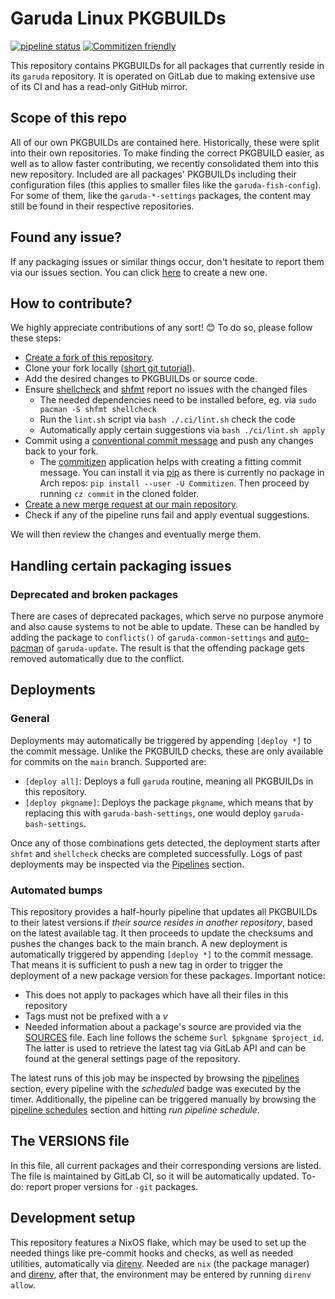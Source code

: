 # Garuda Linux PKGBUILDs

[![pipeline status](https://gitlab.com/garuda-linux/pkgbuilds/badges/main/pipeline.svg)](https://gitlab.com/garuda-linux/pkgbuilds/-/commits/main) [![Commitizen friendly](https://img.shields.io/badge/commitizen-friendly-brightgreen.svg)](http://commitizen.github.io/cz-cli/)

This repository contains PKGBUILDs for all packages that currently reside in its `garuda` repository. It is operated on GitLab due to making extensive use of its CI and has a read-only GitHub mirror.

## Scope of this repo

All of our own PKGBUILDs are contained here. Historically, these were split into their own repositories.
To make finding the correct PKGBUILD easier, as well as to allow faster contributing, we recently consolidated them into this new repository.
Included are all packages' PKGBUILDs including their configuration files (this applies to smaller files like the `garuda-fish-config`).
For some of them, like the `garuda-*-settings` packages, the content may still be found in their respective repositories.

## Found any issue?

If any packaging issues or similar things occur, don't hesitate to report them via our issues section. You can click [here](https://gitlab.com/garuda-linux/pkgbuilds/-/issues/new) to create a new one.

## How to contribute?

We highly appreciate contributions of any sort! 😊 To do so, please follow these steps:

- [Create a fork of this repository](https://gitlab.com/garuda-linux/pkgbuilds/-/forks/new).
- Clone your fork locally ([short git tutorial](https://rogerdudler.github.io/git-guide/)).
- Add the desired changes to PKGBUILDs or source code.
- Ensure [shellcheck](https://www.shellcheck.net) and [shfmt](https://github.com/patrickvane/shfmt) report no issues with the changed files
  - The needed dependencies need to be installed before, eg. via `sudo pacman -S shfmt shellcheck`
  - Run the `lint.sh` script via `bash ./.ci/lint.sh` check the code
  - Automatically apply certain suggestions via `bash ./ci/lint.sh apply`
- Commit using a [conventional commit message](https://www.conventionalcommits.org/en/v1.0.0/#summary) and push any changes back to your fork.
  - The [commitizen](https://github.com/commitizen-tools/commitizen) application helps with creating a fitting commit message.
    You can install it via [pip](https://pip.pypa.io/) as there is currently no package in Arch repos: `pip install --user -U Commitizen`.
    Then proceed by running `cz commit` in the cloned folder.
- [Create a new merge request at our main repository](https://gitlab.com/garuda-linux/pkgbuilds/-/merge_requests/new).
- Check if any of the pipeline runs fail and apply eventual suggestions.

We will then review the changes and eventually merge them.

## Handling certain packaging issues

### Deprecated and broken packages

There are cases of deprecated packages, which serve no purpose anymore and also cause systems to not be able to update.
These can be handled by adding the package to `conflicts()` of `garuda-common-settings` and [auto-pacman](https://gitlab.com/garuda-linux/pkgbuilds/-/blob/main/garuda-update/auto-pacman?ref_type=heads#L10)
of `garuda-update`. The result is that the offending package gets removed automatically due to the conflict.

## Deployments

### General

Deployments may automatically be triggered by appending `[deploy *]` to the commit message. Unlike the PKGBUILD checks, these are only available for commits on the `main` branch. Supported are:

- `[deploy all]`: Deploys a full `garuda` routine, meaning all PKGBUILDs in this repository.
- `[deploy pkgname]`: Deploys the package `pkgname`, which means that by replacing this with `garuda-bash-settings`, one would deploy `garuda-bash-settings`.

Once any of those combinations gets detected, the deployment starts after `shfmt` and `shellcheck` checks are completed successfully.
Logs of past deployments may be inspected via the [Pipelines](https://gitlab.com/garuda-linux/pkgbuilds/-/pipelines) section.

### Automated bumps

This repository provides a half-hourly pipeline that updates all PKGBUILDs to their latest versions if _their source resides in another repository_, based on the latest available tag.
It then proceeds to update the checksums and pushes the changes back to the main branch. A new deployment is automatically triggered by appending `[deploy *]` to the commit message.
That means it is sufficient to push a new tag in order to trigger the deployment of a new package version for these packages. Important notice:

- This does not apply to packages which have all their files in this repository
- Tags must not be prefixed with a _v_
- Needed information about a package's source are provided via the [SOURCES](./SOURCES) file. Each line follows the scheme `$url $pkgname $project_id`.
  The latter is used to retrieve the latest tag via GitLab API and can be found at the general settings page of the repository.

The latest runs of this job may be inspected by browsing the [pipelines](https://gitlab.com/garuda-linux/pkgbuilds/-/pipelines) section, every pipeline with the _scheduled_ badge was executed by the timer.
Additionally, the pipeline can be triggered manually by browsing the [pipeline schedules](https://gitlab.com/garuda-linux/pkgbuilds/-/pipeline_schedules) section and hitting _run pipeline schedule_.

## The VERSIONS file

In this file, all current packages and their corresponding versions are listed. The file is maintained by GitLab CI, so it will be automatically updated.
To-do: report proper versions for `-git` packages.

## Development setup

This repository features a NixOS flake, which may be used to set up the needed things like pre-commit hooks and checks, as well as needed utilities, automatically via [direnv](https://direnv.net/).
Needed are `nix` (the package manager) and [direnv](https://direnv.net/), after that, the environment may be entered by running `direnv allow`.
